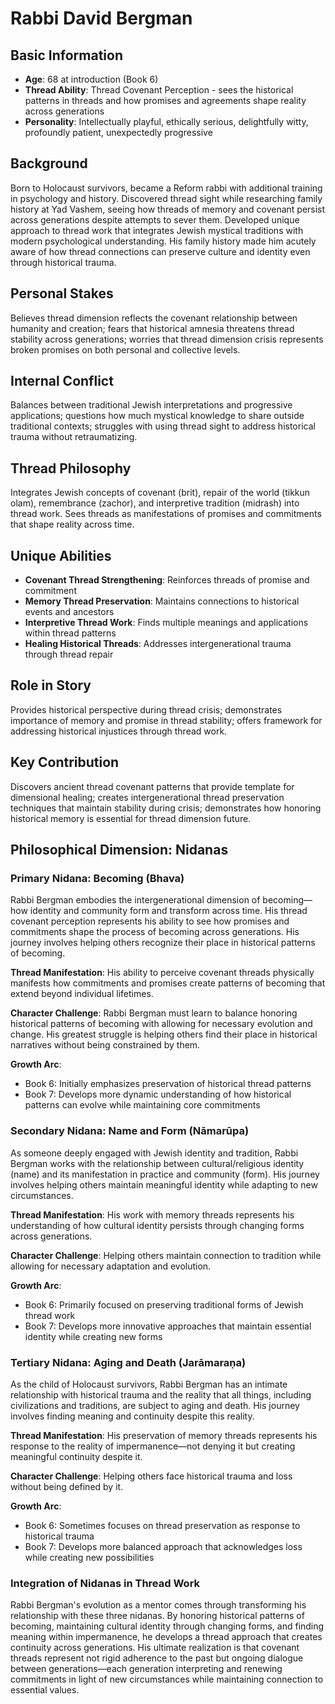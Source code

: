 # Rabbi David Bergman

## Basic Information
- **Age**: 68 at introduction (Book 6)
- **Thread Ability**: Thread Covenant Perception - sees the historical patterns in threads and how promises and agreements shape reality across generations
- **Personality**: Intellectually playful, ethically serious, delightfully witty, profoundly patient, unexpectedly progressive

## Background
Born to Holocaust survivors, became a Reform rabbi with additional training in psychology and history. Discovered thread sight while researching family history at Yad Vashem, seeing how threads of memory and covenant persist across generations despite attempts to sever them. Developed unique approach to thread work that integrates Jewish mystical traditions with modern psychological understanding. His family history made him acutely aware of how thread connections can preserve culture and identity even through historical trauma.

## Personal Stakes
Believes thread dimension reflects the covenant relationship between humanity and creation; fears that historical amnesia threatens thread stability across generations; worries that thread dimension crisis represents broken promises on both personal and collective levels.

## Internal Conflict
Balances between traditional Jewish interpretations and progressive applications; questions how much mystical knowledge to share outside traditional contexts; struggles with using thread sight to address historical trauma without retraumatizing.

## Thread Philosophy
Integrates Jewish concepts of covenant (brit), repair of the world (tikkun olam), remembrance (zachor), and interpretive tradition (midrash) into thread work. Sees threads as manifestations of promises and commitments that shape reality across time.

## Unique Abilities
- **Covenant Thread Strengthening**: Reinforces threads of promise and commitment
- **Memory Thread Preservation**: Maintains connections to historical events and ancestors
- **Interpretive Thread Work**: Finds multiple meanings and applications within thread patterns
- **Healing Historical Threads**: Addresses intergenerational trauma through thread repair

## Role in Story
Provides historical perspective during thread crisis; demonstrates importance of memory and promise in thread stability; offers framework for addressing historical injustices through thread work.

## Key Contribution
Discovers ancient thread covenant patterns that provide template for dimensional healing; creates intergenerational thread preservation techniques that maintain stability during crisis; demonstrates how honoring historical memory is essential for thread dimension future.

## Philosophical Dimension: Nidanas

### Primary Nidana: Becoming (Bhava)
Rabbi Bergman embodies the intergenerational dimension of becoming—how identity and community form and transform across time. His thread covenant perception represents his ability to see how promises and commitments shape the process of becoming across generations. His journey involves helping others recognize their place in historical patterns of becoming.

**Thread Manifestation**: His ability to perceive covenant threads physically manifests how commitments and promises create patterns of becoming that extend beyond individual lifetimes.

**Character Challenge**: Rabbi Bergman must learn to balance honoring historical patterns of becoming with allowing for necessary evolution and change. His greatest struggle is helping others find their place in historical narratives without being constrained by them.

**Growth Arc**: 
- Book 6: Initially emphasizes preservation of historical thread patterns
- Book 7: Develops more dynamic understanding of how historical patterns can evolve while maintaining core commitments

### Secondary Nidana: Name and Form (Nāmarūpa)
As someone deeply engaged with Jewish identity and tradition, Rabbi Bergman works with the relationship between cultural/religious identity (name) and its manifestation in practice and community (form). His journey involves helping others maintain meaningful identity while adapting to new circumstances.

**Thread Manifestation**: His work with memory threads represents his understanding of how cultural identity persists through changing forms across generations.

**Character Challenge**: Helping others maintain connection to tradition while allowing for necessary adaptation and evolution.

**Growth Arc**:
- Book 6: Primarily focused on preserving traditional forms of Jewish thread work
- Book 7: Develops more innovative approaches that maintain essential identity while creating new forms

### Tertiary Nidana: Aging and Death (Jarāmaraṇa)
As the child of Holocaust survivors, Rabbi Bergman has an intimate relationship with historical trauma and the reality that all things, including civilizations and traditions, are subject to aging and death. His journey involves finding meaning and continuity despite this reality.

**Thread Manifestation**: His preservation of memory threads represents his response to the reality of impermanence—not denying it but creating meaningful continuity despite it.

**Character Challenge**: Helping others face historical trauma and loss without being defined by it.

**Growth Arc**:
- Book 6: Sometimes focuses on thread preservation as response to historical trauma
- Book 7: Develops more balanced approach that acknowledges loss while creating new possibilities

### Integration of Nidanas in Thread Work
Rabbi Bergman's evolution as a mentor comes through transforming his relationship with these three nidanas. By honoring historical patterns of becoming, maintaining cultural identity through changing forms, and finding meaning within impermanence, he develops a thread approach that creates continuity across generations. His ultimate realization is that covenant threads represent not rigid adherence to the past but ongoing dialogue between generations—each generation interpreting and renewing commitments in light of new circumstances while maintaining connection to essential values.
